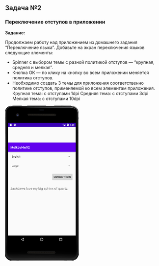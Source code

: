 ## Задача №2
### Переключение отступов в приложении

**Задание:**

Продолжаем работу над приложением из домашнего задания “Переключение языка”. Добавьте на экран переключения языков следующие элементы:

- Spinner с выбором темы с разной политикой отступов — “крупная, средняя и мелкая”.
- Кнопка ОК — по клику на кнопку во всем приложении меняется политика отступов.
- Необходимо создать 3 темы для приложения соответственно политике отступов, применяемой ко всем элементам приложения. Крупная тема: с отступами 1dpi Средняя тема: с отступами 3dpi Мелкая тема: с отступами 10dpi

![](screen.png)